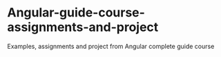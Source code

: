 # Angular-guide-course-assignments-and-project
Examples, assignments and project from Angular complete guide course
